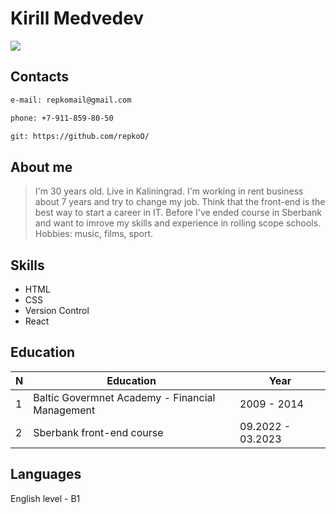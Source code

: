 # Kirill Medvedev

![](https://lh3.googleusercontent.com/igOq9eMNKI8djR_JrJtymYHnXHukroVTzfbP_WBM5DcbkBGsWwu6TTeCVe9Pkkg_oj6VoF7KxDNkBZNOwxVQrKg5jnNpVG57C5mmy3r8csMz1PUeTisneK3HRQPDtktbBs2UPj9ondeSUpVCmjqhkORgUZU-4v4N8MaxeZaF8bxfbcB-Y0z5DyroIgN7fGsegFsrYTwc48iLrqjWwW-ssJaNshHOH46pwABtPFi_yG9cByLW8DEX3hbAOVZYalhoCVAyPU4Hv74AylZ8N_gu5nntZhJjRdoJYCvL9ejthyI24_vsH1AnxJc8d6Mlwp215Gsqge0EkoHQY3aKqmPO76ssmymU0g4pgqx5Ux0EIbOoiRSClV4KGNraTWBJjNRt7z7nw0FH1woOxy_7v4deNdOgVhVRioAozV22IF2fZ-iiXmHZlqoJdbxGzb154DuLyBJdLjxNenfgpFU0POiNOl4wWwBWLc7K3YqqEv6ytbFA-c3jo8mTxH6jktCZbKRCk8RzcX4LkF8UxQBXYuk77Tm8c_spRvAhZ8qBHwRHc-xhDMv5vSuXiScJHhVuoXAw8aax0r4gqzCJyef04sxxHRRlXXLVR1jdt3SjgBQR-BIwRZL7dN9_z1ONPJbyWRHfg5hypfcuJHuNXzCR7IyMvQZez1yYNWueoJZw0o9c0ES-VI0VBbnt1PDj89tka3T5dRZgGYh0YMRpkl2OYzdSRCoRFSQc6lNXtGGpEg152kydAtyzlViBB6gFeUat7LrTw83vWma5_wwpwgkh_V9wdoQxTfFjmCgTW7Z6bTxMAHH54jd3ztNzxSZCqr-MLUPo4N_jzUAWdnjQm8MFA0UTlj6KTe7yNOQ8KDN5xkRDsior4203jH14F2l6dqGZ3GBHXbII-Mu4jBBK-OntWoOL3lnPVbDpfOVYdehk8x4iLFnAfDNXoSU03StnY_f2n0DEXX-TLwcEFB3iVH1oiA=w1028-h1099-no?authuser=0)

## Contacts 
```sh
e-mail: repkomail@gmail.com
```
```sh
phone: +7-911-859-80-50
```
```sh
git: https://github.com/repkoO/
```

## About me
>I'm 30 years old. Live in Kaliningrad. I'm working in rent business about 7 years and try to change my job. Think that the front-end is the best way to start a career in IT. Before I've ended course in Sberbank and want to imrove my skills and experience in rolling scope schools. Hobbies: music, films, sport.

## Skills
- HTML
- CSS
- Version Control
- React

## Education
| N | Education | Year |
| ------ | ------ | ------|
| 1 | Baltic Govermnet Academy - Financial Management | 2009 - 2014 |
| 2 | Sberbank front-end course |09.2022 - 03.2023 |

## Languages
English level - B1 
